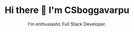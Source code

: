 <div align="center">
<h1>Hi there 👋 I'm CSboggavarpu</h1>
<span> I'm enthusiastic Full Stack Developer. </span>
</div>

<!--
<htm>
<style>
.headingStyle{
  test-align:center;
  border:solid 1px green;
  }
</style>
<div class="headingStyle">
  <h1 s>Hi there 👋 I'm Shekar</h1>
  <p>
    Working as fullstack developer
  </p>
</div>
-->
<!--
**cklf537/cklf537** is a ✨ _special_ ✨ repository because its `README.md` (this file) appears on your GitHub profile.

Here are some ideas to get you started:

- 🔭 I’m currently working on ...
- 🌱 I’m currently learning ...
- 👯 I’m looking to collaborate on ...
- 🤔 I’m looking for help with ...
- 💬 Ask me about ...
- 📫 How to reach me: ...
- 😄 Pronouns: ...
- ⚡ Fun fact: ...
-->
